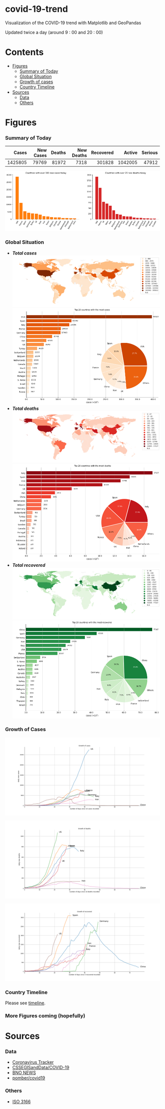 # covid-19-trend

Visualization of the COVID-19 trend with Matplotlib and GeoPandas

Updated twice a day (around 9 : 00 and 20 : 00)

# Contents
- [Figures](#figures)
  - [Summary of Today](#summary-of-today)
  - [Global Situation](#global-situation)
  - [Growth of cases](#growth-of-cases)
  - [Country Timeline](#country-timeline)
- [Sources](#sources)
  - [Data](#data)
  - [Others](#others)
# Figures
### Summary of Today

|   Cases |   New Cases |   Deaths |   New Deaths |   Recovered |   Active |   Serious |
|--------:|------------:|---------:|-------------:|------------:|---------:|----------:|
| 1425805 |       79769 |    81972 |         7318 |      301828 |  1042005 |     47912 |

![](global/today_new.png)

### Global Situation

- _**Total cases**_
![cases](global/cases_map.png)
![cases](global/cases.png)
- _**Total deaths**_
![deaths](global/deaths_map.png)
![cases](global/deaths.png)
- _**Total recovered**_
![recovered](global/recovered_map.png)
![recovered](global/recovered.png)
### Growth of Cases

![](global/cases_breakout_timeline.png)

![](global/deaths_breakout_timeline.png)

![](global/recovered_breakout_timeline.png)

### Country Timeline

Please see [timeline](timeline.md).

### More Figures coming (hopefully)

# Sources
### Data
- [Coronavirus Tracker](https://thevirustracker.com/)
- [CSSEGISandData/COVID-19](https://github.com/CSSEGISandData/COVID-19)
- [BNO NEWS](https://bnonews.com/index.php/2020/04/the-latest-coronavirus-cases/)
- [pomber/covid19](https://github.com/pomber/covid19)
### Others
- [ISO 3166](https://www.iso.org/glossary-for-iso-3166.html)